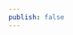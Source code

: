 ```yaml
---
publish: false
---
```


<script setup>
import Pattern from '../components/Pattern.vue'
</script>

<Pattern />
